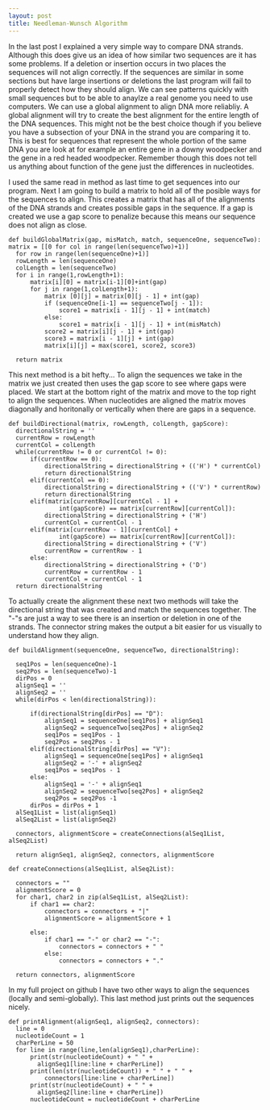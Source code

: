```yaml
---
layout: post
title: Needleman-Wunsch Algorithm
---
```


In the last post I explained a very simple way to compare DNA strands. Although this does give us an idea of how similar two sequences are it has some problems. If a deletion or insertion occurs in two places the sequences will not align correctly. If the sequences are similar in some sections but have large insertions or deletions the last program will fail to properly detect how they should align. We can see patterns quickly with small sequences but to be able to anaylze a real genome you need to use computers. We can use a global alignment to align DNA more reliabliy.
A global alignment will try to create the best alignment for the entire length of the DNA sequences. This might not be the best choice though if you believe you have a subsection of your DNA in the strand you are comparing it to. This is best for sequences that represent the whole portion of the same DNA you are look at for example an entire gene in a downy woodpecker and the gene in a red headed woodpecker. Remember though this does not tell us anything about function of the gene just the differences in nucleotides.

I used the same read in method as last time to get sequences into our program. Next I am going to build a matrix to hold all of the posible ways for the sequences to align. This creates a matrix that has all of the alignments of the DNA strands and creates possible gaps in the sequence. If a gap is created we use a gap score to penalize because this means our sequence does not align as close. 

```
def buildGlobalMatrix(gap, misMatch, match, sequenceOne, sequenceTwo):
matrix = [[0 for col in range(len(sequenceTwo)+1)] 
  for row in range(len(sequenceOne)+1)]
  rowLength = len(sequenceOne)
  colLength = len(sequenceTwo)
  for i in range(1,rowLength+1): 
      matrix[i][0] = matrix[i-1][0]+int(gap)
      for j in range(1,colLength+1):
          matrix [0][j] = matrix[0][j - 1] + int(gap) 
          if (sequenceOne[i-1] == sequenceTwo[j - 1]):
              score1 = matrix[i - 1][j - 1] + int(match)
          else:
              score1 = matrix[i - 1][j - 1] + int(misMatch)
          score2 = matrix[i][j - 1] + int(gap)
          score3 = matrix[i - 1][j] + int(gap)
          matrix[i][j] = max(score1, score2, score3)

  return matrix
```

This next method is a bit hefty... To align the sequences we take in the matrix we just created then uses the gap score to see where gaps were placed. We start at the bottom right of the matrix and move to the top right to align the sequences. When nucleotides are aligned the matrix moves diagonally and horitonally or vertically when there are gaps in a sequence.

```
def buildDirectional(matrix, rowLength, colLength, gapScore):
  directionalString = ''
  currentRow = rowLength
  currentCol = colLength
  while(currentRow != 0 or currentCol != 0):
      if(currentRow == 0):
          directionalString = directionalString + (('H') * currentCol)
          return directionalString
      elif(currentCol == 0):
          directionalString = directionalString + (('V') * currentRow)
          return directionalString
      elif(matrix[currentRow][currentCol - 1] + 
              int(gapScore) == matrix[currentRow][currentCol]):
          directionalString = directionalString + ('H')
          currentCol = currentCol - 1
      elif(matrix[currentRow - 1][currentCol] + 
              int(gapScore) == matrix[currentRow][currentCol]):
          directionalString = directionalString + ('V')
          currentRow = currentRow - 1
      else:
          directionalString = directionalString + ('D')
          currentRow = currentRow - 1
          currentCol = currentCol - 1
  return directionalString
```

  
To actually create the alignment these next two methods will take the directional string that was created and match the sequences together. The "-"s are just a way to see there is an insertion or deletion in one of the strands. The connector string makes the output a bit easier for us visually to understand how they align. 

```
def buildAlignment(sequenceOne, sequenceTwo, directionalString):
  
  seq1Pos = len(sequenceOne)-1
  seq2Pos = len(sequenceTwo)-1
  dirPos = 0
  alignSeq1 = ''
  alignSeq2 = ''
  while(dirPos < len(directionalString)):
      
      if(directionalString[dirPos] == "D"): 
          alignSeq1 = sequenceOne[seq1Pos] + alignSeq1
          alignSeq2 = sequenceTwo[seq2Pos] + alignSeq2
          seq1Pos = seq1Pos - 1
          seq2Pos = seq2Pos - 1
      elif(directionalString[dirPos] == "V"):
          alignSeq1 = sequenceOne[seq1Pos] + alignSeq1
          alignSeq2 = '-' + alignSeq2
          seq1Pos = seq1Pos - 1
      else:
          alignSeq1 = '-' + alignSeq1 
          alignSeq2 = sequenceTwo[seq2Pos] + alignSeq2
          seq2Pos = seq2Pos -1
      dirPos = dirPos + 1
  alSeq1List = list(alignSeq1)
  alSeq2List = list(alignSeq2)

  connectors, alignmentScore = createConnections(alSeq1List, alSeq2List)

  return alignSeq1, alignSeq2, connectors, alignmentScore

def createConnections(alSeq1List, alSeq2List):

  connectors = ""
  alignmentScore = 0
  for char1, char2 in zip(alSeq1List, alSeq2List):
      if char1 == char2:
          connectors = connectors + "|"
          alignmentScore = alignmentScore + 1

      else:
          if char1 == "-" or char2 == "-":
              connectors = connectors + " "
          else:
              connectors = connectors + "."

  return connectors, alignmentScore
```

In my full project on github I have two other ways to align the sequences (locally and semi-globally). This last method just prints out the sequences nicely.


```
def printAlignment(alignSeq1, alignSeq2, connectors):
  line = 0
  nucleotideCount = 1
  charPerLine = 50
  for line in range(line,len(alignSeq1),charPerLine):
      print(str(nucleotideCount) + " " + 
        alignSeq1[line:line + charPerLine])
      print(len(str(nucleotideCount)) + " " + " " + 
          connectors[line:line + charPerLine])
      print(str(nucleotideCount) + " " + 
        alignSeq2[line:line + charPerLine])
      nucleotideCount = nucleotideCount + charPerLine
```
